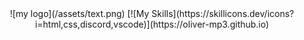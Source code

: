 <div align="center">
    ![my logo](/assets/text.png)
    [![My Skills](https://skillicons.dev/icons?i=html,css,discord,vscode)](https://oliver-mp3.github.io)
</div>